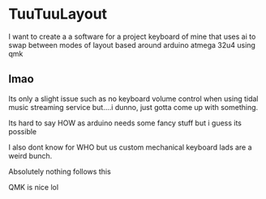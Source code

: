 # TuuTuuLayout
I want to create a a software for a project keyboard of mine that uses ai to swap between modes of layout based around arduino atmega 32u4 using qmk
## lmao
Its only a slight issue such as no keyboard volume control when using tidal music streaming service but....i dunno, just gotta come up with something.

Its hard to say HOW as arduino needs some fancy stuff but i guess its possible

I also dont know for WHO but us custom mechanical keyboard lads are a weird bunch.

Absolutely nothing follows this

QMK is nice lol

